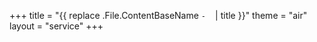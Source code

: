 +++
title = "{{ replace .File.ContentBaseName `-` ` ` | title }}"
theme = "air"
layout = "service"
+++
